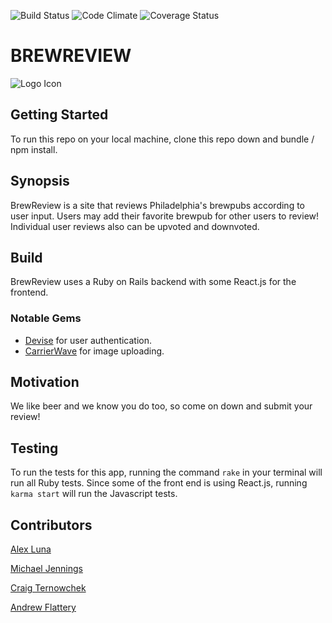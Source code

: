 ![Build Status](https://codeship.com/projects/0dcf82e0-748b-0135-298f-6261ba794a34/status?branch=master)
![Code Climate](https://codeclimate.com/github/Luna2442/brewReivew.png)
![Coverage Status](https://coveralls.io/repos/github/Luna2442/brewReview/badge.svg?branch=master)

# BREWREVIEW
![Logo Icon](https://cdn.pastemagazine.com/www/articles/15560626399_6c4328f9ba_h%20%281%29.jpg)

## Getting Started
To run this repo on your local machine, clone this repo down and bundle / npm install.

## Synopsis
BrewReview is a site that reviews Philadelphia's brewpubs according to user input. Users may add their favorite brewpub for other users to review! Individual user reviews also can be upvoted and downvoted.

## Build
BrewReview uses a Ruby on Rails backend with some React.js for the frontend.

### Notable Gems
* [Devise](https://github.com/plataformatec/devise) for user authentication.
* [CarrierWave](https://github.com/carrierwaveuploader/carrierwave) for image uploading.

## Motivation
We like beer and we know you do too, so come on down and submit your review!

## Testing
To run the tests for this app, running the command ```rake``` in your terminal will run all Ruby tests. Since some of the front end is using React.js, running ```karma start``` will run the Javascript tests.

## Contributors
[Alex Luna](https://github.com/Luna2442)

[Michael Jennings](https://github.com/Jennings824)

[Craig Ternowchek](https://github.com/cmternowchek)

[Andrew Flattery](https://github.com/aflattminor)
